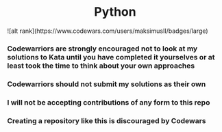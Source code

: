 <h1 align="center">Python</h1>
![alt rank](https://www.codewars.com/users/maksimusII/badges/large)
<h3>Codewarriors are strongly encouraged not to look at my solutions to Kata until you have completed it yourselves or at least took the time to think about your own approaches</h3>
<h3>Codewarriors should not submit my solutions as their own</h3>
<h3>I will not be accepting contributions of any form to this repo</h3>
<h3>Creating a repository like this is discouraged by Codewars</h3>
